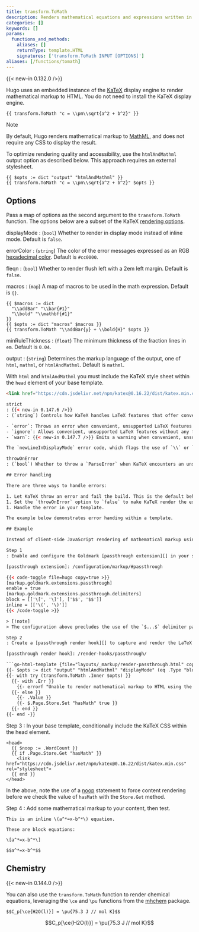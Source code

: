 ```yaml
---
title: transform.ToMath
description: Renders mathematical equations and expressions written in the LaTeX markup language.
categories: []
keywords: []
params:
  functions_and_methods:
    aliases: []
    returnType: template.HTML
    signatures: ['transform.ToMath INPUT [OPTIONS]']
aliases: [/functions/tomath]
---
```


{{< new-in 0.132.0 />}}

Hugo uses an embedded instance of the [KaTeX] display engine to render mathematical markup to HTML. You do not need to install the KaTeX display engine.

```go-html-template
{{ transform.ToMath "c = \\pm\\sqrt{a^2 + b^2}" }}
```

> [!note]
> By default, Hugo renders mathematical markup to [MathML], and does not require any CSS to display the result.
>
> To optimize rendering quality and accessibility, use the `htmlAndMathml` output option as described below. This approach requires an external stylesheet.

```go-html-template
{{ $opts := dict "output" "htmlAndMathml" }}
{{ transform.ToMath "c = \\pm\\sqrt{a^2 + b^2}" $opts }}
```

## Options

Pass a map of options as the second argument to the `transform.ToMath` function. The options below are a subset of the KaTeX [rendering options].

displayMode
: (`bool`) Whether to render in display mode instead of inline mode. Default is `false`.

errorColor
: (`string`) The color of the error messages expressed as an RGB [hexadecimal color]. Default is `#cc0000`.

fleqn
: (`bool`) Whether to render flush left with a 2em left margin. Default is `false`.

macros
: (`map`) A map of macros to be used in the math expression. Default is `{}`.

  ```go-html-template
  {{ $macros := dict
    "\\addBar" "\\bar{#1}"
    "\\bold" "\\mathbf{#1}"
  }}
  {{ $opts := dict "macros" $macros }}
  {{ transform.ToMath "\\addBar{y} + \\bold{H}" $opts }}
  ```

minRuleThickness
: (`float`) The minimum thickness of the fraction lines in `em`. Default is `0.04`.

output
: (`string`) Determines the markup language of the output, one of `html`, `mathml`, or `htmlAndMathml`. Default is `mathml`.

  With `html` and `htmlAndMathml` you must include the KaTeX style sheet within the `head` element of your base template.

  ```html
  <link href="https://cdn.jsdelivr.net/npm/katex@0.16.22/dist/katex.min.css" rel="stylesheet">

strict
: {{< new-in 0.147.6 />}}
: (`string`) Controls how KaTeX handles LaTeX features that offer convenience but aren't officially supported, one of `error`, `ignore`, or `warn`. Default is `error`.

  - `error`: Throws an error when convenient, unsupported LaTeX features are encountered.
  - `ignore`: Allows convenient, unsupported LaTeX features without any feedback.
  - `warn`: {{< new-in 0.147.7 />}} Emits a warning when convenient, unsupported LaTeX features are encountered.

  The `newLineInDisplayMode` error code, which flags the use of `\\` or `\newline` in display mode outside an array or tabular environment, is intentionally designed not to throw an error, despite this behavior being questionable.

throwOnError
: (`bool`) Whether to throw a `ParseError` when KaTeX encounters an unsupported command or invalid LaTeX. Default is `true`.

## Error handling

There are three ways to handle errors:

1. Let KaTeX throw an error and fail the build. This is the default behavior.
1. Set the `throwOnError` option to `false` to make KaTeX render the expression as an error instead of throwing an error. See [options](#options).
1. Handle the error in your template.

The example below demonstrates error handing within a template.

## Example

Instead of client-side JavaScript rendering of mathematical markup using MathJax or KaTeX, create a passthrough render hook which calls the `transform.ToMath` function.

Step 1
: Enable and configure the Goldmark [passthrough extension][] in your site configuration. The passthrough extension preserves raw Markdown within delimited snippets of text, including the delimiters themselves.

[passthrough extension]: /configuration/markup/#passthrough

  {{< code-toggle file=hugo copy=true >}}
  [markup.goldmark.extensions.passthrough]
  enable = true
  [markup.goldmark.extensions.passthrough.delimiters]
  block = [['\[', '\]'], ['$$', '$$']]
  inline = [['\(', '\)']]
  {{< /code-toggle >}}

  > [!note]
  > The configuration above precludes the use of the `$...$` delimiter pair for inline equations. Although you can add this delimiter pair to the configuration, you must double-escape the `$` symbol when used outside of math contexts to avoid unintended formatting.

Step 2
: Create a [passthrough render hook][] to capture and render the LaTeX markup.4

[passthrough render hook]: /render-hooks/passthrough/

  ```go-html-template {file="layouts/_markup/render-passthrough.html" copy=true}
  {{- $opts := dict "output" "htmlAndMathml" "displayMode" (eq .Type "block") }}
  {{- with try (transform.ToMath .Inner $opts) }}
    {{- with .Err }}
      {{- errorf "Unable to render mathematical markup to HTML using the transform.ToMath function. The KaTeX display engine threw the following error: %s: see %s." . $.Position }}
    {{- else }}
      {{- .Value }}
      {{- $.Page.Store.Set "hasMath" true }}
    {{- end }}
  {{- end -}}
  ```
  
Step 3
: In your base template, conditionally include the KaTeX CSS within the head element.

  ```go-html-template {file="layouts/baseof.html" copy=true}
  <head>
    {{ $noop := .WordCount }}
    {{ if .Page.Store.Get "hasMath" }}
      <link href="https://cdn.jsdelivr.net/npm/katex@0.16.22/dist/katex.min.css" rel="stylesheet">
    {{ end }}
  </head>
  ```

  In the above, note the use of a [noop](g) statement to force content rendering before we check the value of `hasMath` with the `Store.Get` method.

Step 4
: Add some mathematical markup to your content, then test.

  ```text {file="content/example.md"}
  This is an inline \(a^*=x-b^*\) equation.

  These are block equations:

  \[a^*=x-b^*\]

  $$a^*=x-b^*$$
  ```

## Chemistry

{{< new-in 0.144.0 />}}

You can also use the `transform.ToMath` function to render chemical equations, leveraging the `\ce` and `\pu` functions from the [mhchem] package.

```text
$$C_p[\ce{H2O(l)}] = \pu{75.3 J // mol K}$$
```

$$C_p[\ce{H2O(l)}] = \pu{75.3 J // mol K}$$

[hexadecimal color]: https://developer.mozilla.org/en-US/docs/Web/CSS/hex-color
[KaTeX]: https://katex.org/
[MathML]: https://developer.mozilla.org/en-US/docs/Web/MathML
[mhchem]: https://mhchem.github.io/MathJax-mhchem/
[rendering options]: https://katex.org/docs/options.html
